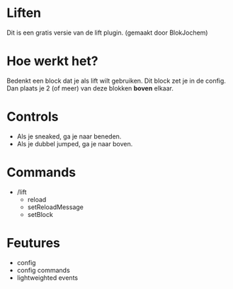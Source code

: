# Liften
Dit is een gratis versie van de lift plugin. (gemaakt door BlokJochem)

# Hoe werkt het?
Bedenkt een block dat je als lift wilt gebruiken. Dit block zet je in de config.  Dan plaats je 2 (of meer) van deze blokken **boven** elkaar.

# Controls
- Als je sneaked, ga je naar beneden.
- Als je dubbel jumped, ga je naar boven.

# Commands
- /lift
  - reload
  - setReloadMessage
  - setBlock

# Feutures

- config
- config commands
- lightweighted events

